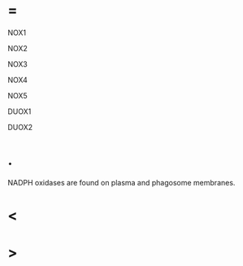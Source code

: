 # =

NOX1

NOX2

NOX3

NOX4

NOX5

DUOX1

DUOX2

# .

NADPH oxidases are found on plasma and phagosome membranes.

# <

# >
